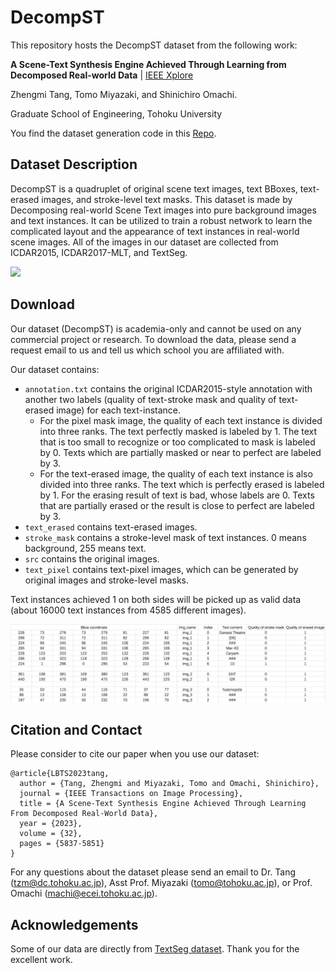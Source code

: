 # DecompST

This repository hosts the DecompST dataset from the following work:

**A Scene-Text Synthesis Engine Achieved Through Learning from Decomposed Real-world Data** | [IEEE Xplore](https://ieeexplore.ieee.org/document/10299591)

Zhengmi Tang, Tomo Miyazaki, and Shinichiro Omachi.

Graduate School of Engineering, Tohoku University

You find the dataset generation code in this [Repo](https://github.com/tzm-tora/Learning-based-scene-text-engine).

## Dataset Description
DecompST is a quadruplet of original scene text images, text BBoxes, text-erased images, and stroke-level text masks. This dataset is made by Decomposing real-world Scene Text images into pure background images and text instances. It can be utilized to train a robust network to learn the complicated layout and the appearance of text instances in real-world scene images. 
All of the images in our dataset are collected from ICDAR2015, ICDAR2017-MLT, and TextSeg.

<img width="700" src="./fig/samples.png">

## Download
Our dataset (DecompST) is academia-only and cannot be used on any commercial project or research. To download the data, please send a request email to us and tell us which school you are affiliated with.

Our dataset contains:
* ```annotation.txt``` contains the original ICDAR2015-style annotation with another two labels (quality of text-stroke mask and quality of text-erased image) for each text-instance.
  * For the pixel mask image, the quality of each text instance is divided into three ranks. The text perfectly masked is labeled by 1. The text that is too small to recognize or too complicated to mask is labeled by 0. Texts which are partially masked or near to perfect are labeled by 3. 
  * For the text-erased image, the quality of each text instance is also divided into three ranks. The text which is perfectly erased is labeled by 1. For the erasing result of text is bad, whose labels are 0. Texts that are partially erased or the result is close to perfect are labeled by 3.
* ```text_erased``` contains text-erased images.
* ```stroke_mask``` contains a stroke-level mask of text instances. 0 means background, 255 means text.
* ```src``` contains the original images.
* ```text_pixel``` contains text-pixel images, which can be generated by original images and stroke-level masks.

Text instances achieved 1 on both sides will be picked up as valid data (about 16000 text instances from 4585 different images).

<img width="900" src="./fig/example.png">

## Citation and Contact

Please consider to cite our paper when you use our dataset:
```
@article{LBTS2023tang,
  author = {Tang, Zhengmi and Miyazaki, Tomo and Omachi, Shinichiro},
  journal = {IEEE Transactions on Image Processing},
  title = {A Scene-Text Synthesis Engine Achieved Through Learning From Decomposed Real-World Data},
  year = {2023},
  volume = {32},
  pages = {5837-5851}
}
```

For any questions about the dataset please send an email to Dr. Tang (tzm@dc.tohoku.ac.jp), Asst Prof. Miyazaki (tomo@tohoku.ac.jp), or Prof. Omachi (machi@ecei.tohoku.ac.jp).


## Acknowledgements
Some of our data are directly from [TextSeg dataset](https://github.com/SHI-Labs/Rethinking-Text-Segmentation). Thank you for the excellent work.
